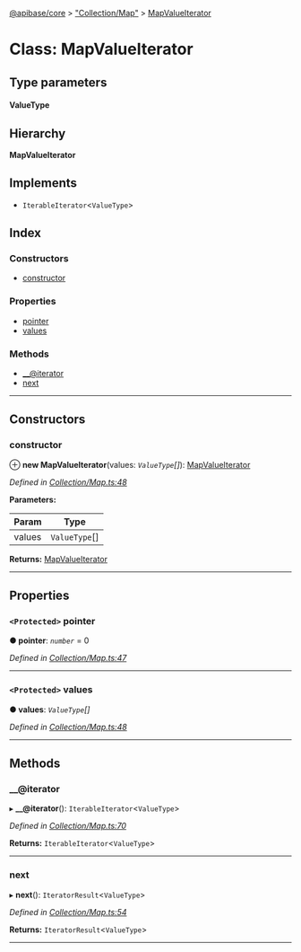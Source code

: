 [@apibase/core](../README.md) > ["Collection/Map"](../modules/_collection_map_.md) > [MapValueIterator](../classes/_collection_map_.mapvalueiterator.md)

# Class: MapValueIterator

## Type parameters
#### ValueType 
## Hierarchy

**MapValueIterator**

## Implements

* `IterableIterator`<`ValueType`>

## Index

### Constructors

* [constructor](_collection_map_.mapvalueiterator.md#constructor)

### Properties

* [pointer](_collection_map_.mapvalueiterator.md#pointer)
* [values](_collection_map_.mapvalueiterator.md#values)

### Methods

* [__@iterator](_collection_map_.mapvalueiterator.md#___iterator)
* [next](_collection_map_.mapvalueiterator.md#next)

---

## Constructors

<a id="constructor"></a>

###  constructor

⊕ **new MapValueIterator**(values: *`ValueType`[]*): [MapValueIterator](_collection_map_.mapvalueiterator.md)

*Defined in [Collection/Map.ts:48](https://github.com/chapterjason/APIBase/blob/f597d69/packages/core/src/Collection/Map.ts#L48)*

**Parameters:**

| Param | Type |
| ------ | ------ |
| values | `ValueType`[] |

**Returns:** [MapValueIterator](_collection_map_.mapvalueiterator.md)

___

## Properties

<a id="pointer"></a>

### `<Protected>` pointer

**● pointer**: *`number`* = 0

*Defined in [Collection/Map.ts:47](https://github.com/chapterjason/APIBase/blob/f597d69/packages/core/src/Collection/Map.ts#L47)*

___
<a id="values"></a>

### `<Protected>` values

**● values**: *`ValueType`[]*

*Defined in [Collection/Map.ts:48](https://github.com/chapterjason/APIBase/blob/f597d69/packages/core/src/Collection/Map.ts#L48)*

___

## Methods

<a id="___iterator"></a>

###  __@iterator

▸ **__@iterator**(): `IterableIterator`<`ValueType`>

*Defined in [Collection/Map.ts:70](https://github.com/chapterjason/APIBase/blob/f597d69/packages/core/src/Collection/Map.ts#L70)*

**Returns:** `IterableIterator`<`ValueType`>

___
<a id="next"></a>

###  next

▸ **next**(): `IteratorResult`<`ValueType`>

*Defined in [Collection/Map.ts:54](https://github.com/chapterjason/APIBase/blob/f597d69/packages/core/src/Collection/Map.ts#L54)*

**Returns:** `IteratorResult`<`ValueType`>

___

